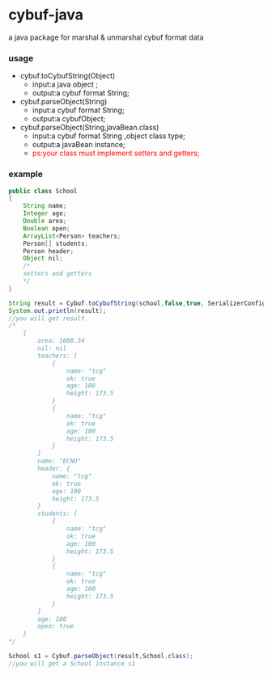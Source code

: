 # cybuf-java
a java package for marshal &amp; unmarshal cybuf format data

### usage

* cybuf.toCybufString(Object)
  * input:a java object ;
  * output:a cybuf format String;
* cybuf.parseObject(String)
  * input:a cybuf format String;
  * output:a cybufObject;
* cybuf.parseObject(String,javaBean.class)
  * input:a cybuf format String ,object class type;
  * output:a javaBean instance;
  * <font color='red'>ps:your class must implement setters and getters;</font>

### example

```java
public class School
{
    String name;
    Integer age;
    Double area;
    Boolean open;
    ArrayList<Person> teachers;
    Person[] students;
    Person header;
    Object nil;
    /*
    setters and getters
    */
}
```

```java
String result = Cybuf.toCybufString(school,false,true, SerializerConfig.NEWLINE);
System.out.println(result);
//you will get result
/*
    {
        area: 1000.34
        nil: nil
        teachers: [
            {
                name: "tcg"
                ok: true
                age: 100
                height: 173.5
            }
            {
                name: "tcg"
                ok: true
                age: 100
                height: 173.5
            }
        ]
        name: "ECNU"
        header: {
            name: "tcg"
            ok: true
            age: 100
            height: 173.5
        }
        students: [
            {
                name: "tcg"
                ok: true
                age: 100
                height: 173.5
            }
            {
                name: "tcg"
                ok: true
                age: 100
                height: 173.5
            }
        ]
        age: 100
        open: true
    }
*/
```

```java
School s1 = Cybuf.parseObject(result,School.class);
//you will get a School instance s1
```

